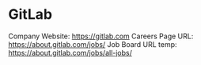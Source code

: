 # GitLab

Company Website: https://gitlab.com
Careers Page URL: https://about.gitlab.com/jobs/
Job Board URL temp: https://about.gitlab.com/jobs/all-jobs/